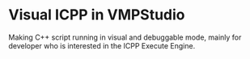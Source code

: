 # Visual ICPP in VMPStudio
Making C++ script running in visual and debuggable mode, mainly for developer
who is interested in the ICPP Execute Engine.
